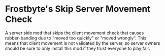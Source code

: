 # Frostbyte's Skip Server Movement Check

A server side mod that skips the client movement check that causes rubber-banding due to "moved too quickly" or "moved wrongly".
This means that client movement is not validated by the server, so server owners should be sure to only install this mod if they trust everyone to play fair.
